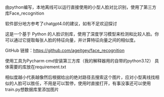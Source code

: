 由python编写，本地离线可以运行直接使用的小型人脸对比识别，使用了第三方库Face_recognition

软件部分地方参考了chatgpt4.0的建议，如有不足欢迎探讨
		
这是一个基于 Python 的人脸识别库，使用了深度学习模型来检测和比较人脸。你可以通过它提取每张人脸的特征向量，并计算特征向量之间的相似度。

GitHub 链接：https://github.com/ageitgey/face_recognition

使用工具为Pycharm
cmd安装第三方库（我的解释器用的自带的python3.12）
具体需要的库放在requirement.txt


相似度越小代表越像然后根据给出的绝对路径去搜索这个图片，应对小型离线找相似的人脸可以胜任，不用是可以暂停，使用时直接打开，有事没事还可以使用train.py想数据库里添加图片

